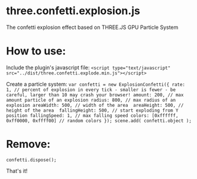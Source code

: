 # three.confetti.explosion.js
The confetti explosion effect based on THREE.JS GPU Particle System

# How to use:

Include the plugin's javascript file:
`<script type="text/javascript" src="../dist/three.confetti.explode.min.js"></script>`

Create a particle system:
`var confetti = new ExplosionConfetti({
	rate: 1, // percent of explosion in every tick - smaller is fewer - be careful, larger than 10 may crash your browser!
	amount: 200, // max amount particle of an explosion
	radius: 800, // max radius of an explosion
	areaWidth: 500, // width of the area 
	areaHeight: 500, // height of the area 
	fallingHeight: 500, // start exploding from Y position
	fallingSpeed: 1, // max falling speed
	colors: [0xffffff, 0xff0000, 0xffff00] // random colors
});
scene.add( confetti.object );`

# Remove:

`confetti.dispose();`

That's it!